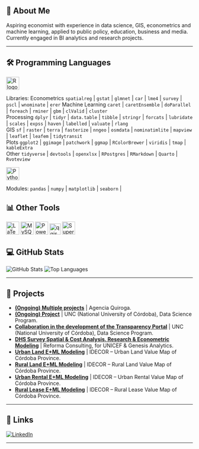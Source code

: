 
<h2 align="left">🚀 About Me</h2>

<p align="left">
  Aspiring economist with experience in data science, GIS, econometrics and machine learning, applied to public policy, education, business and media. Currently engaged in BI analytics and research projects.
</p>

---

<h2 align="left">🛠 Programming Languages</h2>

<p align="left">
  <img src="https://img.shields.io/badge/r-%23276DC3.svg?style=for-the-badge&logo=r&logoColor=white" height="35" alt="R logo" />

Libraries: 
Econometrics `spatialreg` | `gstat` | `glmnet` | `car` | `lme4` | `survey` | `pscl` | `wnominate` | `erer` 
Machine Learning `caret` | `caretEnsemble` | `doParallel` | `foreach` | `rminer` | `gbm` | `clValid` | `cluster`  
Processing `dplyr` | `tidyr` | `data.table` | `tibble` | `stringr` | `forcats` | `lubridate` | `scales` | `expss` | `haven` | `labelled` | `valuate` | `rlang`  
GIS `sf` | `raster` | `terra` | `fasterize` | `nngeo` | `osmdata` | `nominatimlite` | `mapview` | `leaflet` | `leafem` | `tidytransit`  
Plots `ggplot2` | `ggimage` | `patchwork` | `ggmap` | `RColorBrewer` | `viridis` | `tmap` | `kableExtra`  
Other `tidyverse` | `devtools` | `openxlsx` | `RPostgres` |  `RMarkdown` |  `Quarto` | `Rvoteview` 

  <img src="https://img.shields.io/badge/python-3670A0?style=for-the-badge&logo=python&logoColor=ffdd54" height="35" alt="Python logo" />
  
  Modules: `pandas` | `numpy` | `matplotlib` | `seaborn` | 
</p>

<h2 align="left">📊 Other Tools</h2>

<p align="left">
  <img src="https://img.shields.io/badge/latex-%23008080.svg?style=for-the-badge&logo=latex&logoColor=white" height="35" alt="LaTeX logo" />
  <img src="https://img.shields.io/badge/mysql-4479A1.svg?style=for-the-badge&logo=mysql&logoColor=white" height="35" alt="MySQL logo" />
  <img src="https://img.shields.io/badge/power_bi-F2C811?style=for-the-badge&logo=powerbi&logoColor=black" height="35" alt="Power BI logo" />
  <img src="https://qgis.github.io/qgis-uni-navigation/logo.svg" height="30" alt="qgis logo"  />
  <img src="https://superset.apache.org/img/superset-logo-horiz-dark.svg" height="35" alt="Superset logo" />
</p>


<h2 align="left">💻 GitHub Stats</h2>

<p align="left">
  <img src="https://github-readme-stats.vercel.app/api?username=stefanobalbo&show_icons=true&theme=calm_pink" alt="GitHub Stats" />
  <img src="https://github-readme-stats.vercel.app/api/top-langs/?username=stefanobalbo&layout=compact&theme=calm_pink" alt="Top Languages" />
</p>

---

<h2 align="left">📂 Projects</h2>

<ul align="left">
  <li><strong><a href="#">(Ongoing) Multiple projects</a></strong> | Agencia Quiroga. </li>
  <li><strong><a href="#">(Ongoing) Project</a></strong> | UNC (National University of Córdoba), Data Science Program. </li>
  <li><strong><a href="https://transparencia.unc.edu.ar/unc-en-cifras">Collaboration in the development of the Transparency Portal</a></strong> | UNC (National University of Córdoba), Data Science Program.</li>
  <li><strong><a href="https://github.com/StefanoBalbo/VAS_Optimization">DHS Survey Spatial & Cost Analysis. Research & Econometric Modeling</a></strong> | Reforma Consulting, for UNICEF & Genesis Analytics.</li>
  <li><strong><a href="https://obs-idecor-mapas-docs.obs.sa-argentina-1.myhuaweicloud.com/m468/Informe%20_VTU_2023.pdf">Urban Land E+ML Modeling</a></strong> | IDECOR – Urban Land Value Map of Córdoba Province.</li>
  <li><strong><a href="https://obs-idecor-mapas-docs.obs.sa-argentina-1.myhuaweicloud.com/m469/Informe_VTR_2023.pdf">Rural Land E+ML Modeling</a></strong> | IDECOR – Rural Land Value Map of Córdoba Province.</li>
  <li><strong><a href="https://obs-idecor-mapas-docs.obs.myhuaweicloud.com/m419/Alquileres_Urbanos_Informe_Final_22_23.pdf">Urban Rental E+ML Modeling</a></strong> | IDECOR – Urban Rental Value Map of Córdoba Province.</li>
  <li><strong><a href="https://www.idecor.gob.ar/wp-content/uploads/2023/05/Arrendamientos-Agricolas-Informe-22-23.pdf">Rural Lease E+ML Modeling</a></strong> | IDECOR – Rural Lease Value Map of Córdoba Province.</li>
</ul>

---

<h2 align="left">🔗 Links</h2>

<p align="left">
  <a href="https://www.linkedin.com/in/stefano-balbo13/">
    <img src="https://img.shields.io/badge/linkedin-0A66C2?style=for-the-badge&logo=linkedin&logoColor=white" alt="LinkedIn" />
  </a>
</p>

---


